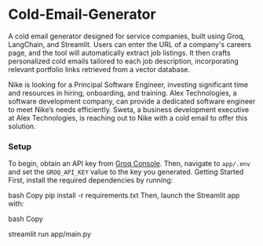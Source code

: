 # Cold-Email-Generator
A cold email generator designed for service companies, built using Groq, LangChain, and Streamlit. Users can enter the URL of a company's careers page, and the tool will automatically extract job listings. It then crafts personalized cold emails tailored to each job description, incorporating relevant portfolio links retrieved from a vector database.


Nike is looking for a Principal Software Engineer, investing significant time and resources in hiring, onboarding, and training. Alex Technologies, a software development company, can provide a dedicated software engineer to meet Nike’s needs efficiently. Sweta, a business development executive at Alex Technologies, is reaching out to Nike with a cold email to offer this solution.


### Setup  
To begin, obtain an API key from [Groq Console](https://console.groq.com/keys). Then, navigate to `app/.env` and set the `GROQ_API_KEY` value to the key you generated.
Getting Started
First, install the required dependencies by running:

bash
Copy
pip install -r requirements.txt
Then, launch the Streamlit app with:

bash
Copy

streamlit run app/main.py











